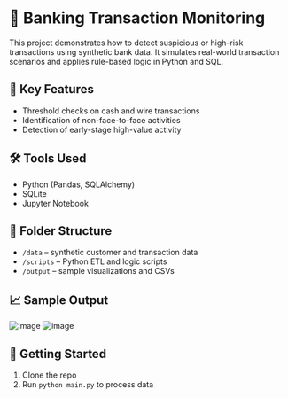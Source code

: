 # 🏦 Banking Transaction Monitoring

This project demonstrates how to detect suspicious or high-risk transactions using synthetic bank data. It simulates real-world transaction scenarios and applies rule-based logic in Python and SQL.

## 📌 Key Features
- Threshold checks on cash and wire transactions
- Identification of non-face-to-face activities
- Detection of early-stage high-value activity


## 🛠 Tools Used
- Python (Pandas, SQLAlchemy)
- SQLite
- Jupyter Notebook

## 📂 Folder Structure
- `/data` – synthetic customer and transaction data
- `/scripts` – Python ETL and logic scripts
- `/output` – sample visualizations and CSVs

## 📈 Sample Output
![image](https://github.com/user-attachments/assets/d2089c72-f3d5-4dfc-a20c-1cb66630c03d)
![image](https://github.com/user-attachments/assets/52c6aa45-1e73-4d4f-a516-f75955add1f9)


## 🚀 Getting Started
1. Clone the repo
2. Run `python main.py` to process data
